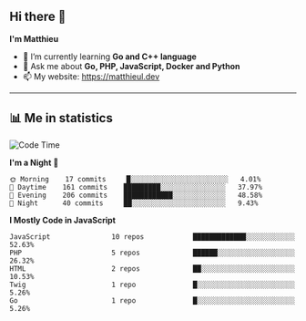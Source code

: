 ## Hi there 👋
**I'm Matthieu**

- 🌱 I’m currently learning **Go and C++ language**
- 💬 Ask me about **Go, PHP, JavaScript, Docker and Python**
- 📫 My website: https://matthieul.dev

-------

## 📊 Me in statistics
<!--START_SECTION:waka-->
![Code Time](http://img.shields.io/badge/Code%20Time-113%20hrs%2036%20mins-blue)

**I'm a Night 🦉** 

```text
🌞 Morning    17 commits     █░░░░░░░░░░░░░░░░░░░░░░░░   4.01% 
🌆 Daytime    161 commits    █████████░░░░░░░░░░░░░░░░   37.97% 
🌃 Evening    206 commits    ████████████░░░░░░░░░░░░░   48.58% 
🌙 Night      40 commits     ██░░░░░░░░░░░░░░░░░░░░░░░   9.43%

```


**I Mostly Code in JavaScript** 

```text
JavaScript               10 repos            █████████████░░░░░░░░░░░░   52.63% 
PHP                      5 repos             ██████░░░░░░░░░░░░░░░░░░░   26.32% 
HTML                     2 repos             ██░░░░░░░░░░░░░░░░░░░░░░░   10.53% 
Twig                     1 repo              █░░░░░░░░░░░░░░░░░░░░░░░░   5.26% 
Go                       1 repo              █░░░░░░░░░░░░░░░░░░░░░░░░   5.26%

```



<!--END_SECTION:waka-->
